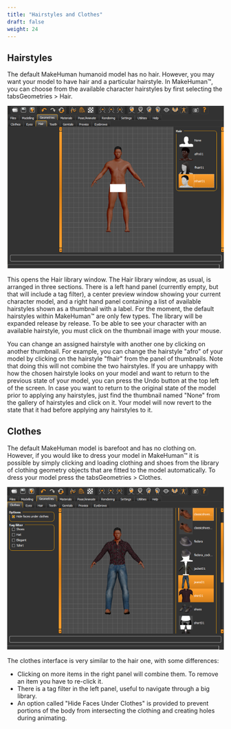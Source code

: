 ```yaml
---
title: "Hairstyles and Clothes"
draft: false
weight: 24
---
```


## Hairstyles

The default MakeHuman humanoid model has no hair. However, you may want your model to have hair and a particular hairstyle. In MakeHuman™, you can choose from the available character hairstyles by first selecting the tabsGeometries > Hair.



![hair_1_0_0.png](hair_1_0_0.png)



This opens the Hair library window.  The Hair library window, as usual, is arranged in three sections.  There is a left hand panel (currently empty, but that will include a tag filter), a center preview window showing your current character model, and a right hand panel containing a list of available hairstyles shown as a thumbnail with a label.  For the moment, the default hairstyles within MakeHuman™ are only few types. The library will be expanded release by release.
To be able to see your character with an available hairstyle, you must click on the thumbnail image with your mouse. 

You can change an assigned hairstyle with another one by clicking on another thumbnail. For example, you can change the hairstyle "afro" of your model by clicking on the hairstyle "fhair" from the panel of thumbnails. Note that doing this will not combine the two hairstyles.
If you are unhappy with how the chosen hairstyle looks on your model and want to return to the previous state of your model, you can press the Undo button at the top left of the screen. In case you want to return to the original state of the model prior to applying any hairstyles, just find the thumbnail named "None" from the gallery of hairstyles and click on it. Your model will now revert to the state that it had before applying any hairstyles to it.
 
## Clothes

The default MakeHuman model is barefoot and has no clothing on. However, if you would like to dress your model in MakeHuman™ it is possible by simply clicking and loading clothing and shoes from the library of clothing geometry objects that are fitted to the model automatically.
To dress your model press the tabsGeometries > Clothes.



![clothes_1_0.png](clothes_1_0.png)


 
The clothes interface is very similar to the hair one, with some differences:

* Clicking on more items in the right panel will combine them. To remove an item you have to re-click it.
* There is a tag filter in the left panel, useful to navigate through a big library.
* An option called "Hide Faces Under Clothes" is provided to prevent portions of the body from intersecting the clothing and creating holes during animating.